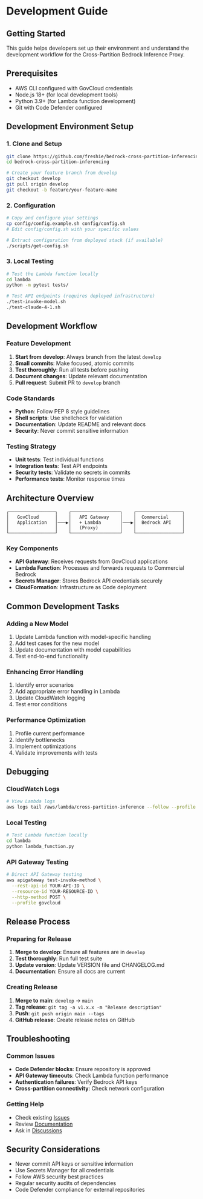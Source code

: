 # Development Guide

## Getting Started

This guide helps developers set up their environment and understand the development workflow for the Cross-Partition Bedrock Inference Proxy.

## Prerequisites

- AWS CLI configured with GovCloud credentials
- Node.js 18+ (for local development tools)
- Python 3.9+ (for Lambda function development)
- Git with Code Defender configured

## Development Environment Setup

### 1. Clone and Setup
```bash
git clone https://github.com/freshie/bedrock-cross-partition-inferencing.git
cd bedrock-cross-partition-inferencing

# Create your feature branch from develop
git checkout develop
git pull origin develop
git checkout -b feature/your-feature-name
```

### 2. Configuration
```bash
# Copy and configure your settings
cp config/config.example.sh config/config.sh
# Edit config/config.sh with your specific values

# Extract configuration from deployed stack (if available)
./scripts/get-config.sh
```

### 3. Local Testing
```bash
# Test the Lambda function locally
cd lambda
python -m pytest tests/

# Test API endpoints (requires deployed infrastructure)
./test-invoke-model.sh
./test-claude-4-1.sh
```

## Development Workflow

### Feature Development
1. **Start from develop**: Always branch from the latest `develop`
2. **Small commits**: Make focused, atomic commits
3. **Test thoroughly**: Run all tests before pushing
4. **Document changes**: Update relevant documentation
5. **Pull request**: Submit PR to `develop` branch

### Code Standards
- **Python**: Follow PEP 8 style guidelines
- **Shell scripts**: Use shellcheck for validation
- **Documentation**: Update README and relevant docs
- **Security**: Never commit sensitive information

### Testing Strategy
- **Unit tests**: Test individual functions
- **Integration tests**: Test API endpoints
- **Security tests**: Validate no secrets in commits
- **Performance tests**: Monitor response times

## Architecture Overview

```
┌─────────────────┐    ┌──────────────────┐    ┌─────────────────┐
│   GovCloud      │    │   API Gateway    │    │  Commercial     │
│   Application   │───▶│   + Lambda       │───▶│  Bedrock API    │
│                 │    │   (Proxy)        │    │                 │
└─────────────────┘    └──────────────────┘    └─────────────────┘
```

### Key Components
- **API Gateway**: Receives requests from GovCloud applications
- **Lambda Function**: Processes and forwards requests to Commercial Bedrock
- **Secrets Manager**: Stores Bedrock API credentials securely
- **CloudFormation**: Infrastructure as Code deployment

## Common Development Tasks

### Adding a New Model
1. Update Lambda function with model-specific handling
2. Add test cases for the new model
3. Update documentation with model capabilities
4. Test end-to-end functionality

### Enhancing Error Handling
1. Identify error scenarios
2. Add appropriate error handling in Lambda
3. Update CloudWatch logging
4. Test error conditions

### Performance Optimization
1. Profile current performance
2. Identify bottlenecks
3. Implement optimizations
4. Validate improvements with tests

## Debugging

### CloudWatch Logs
```bash
# View Lambda logs
aws logs tail /aws/lambda/cross-partition-inference --follow --profile govcloud
```

### Local Testing
```bash
# Test Lambda function locally
cd lambda
python lambda_function.py
```

### API Gateway Testing
```bash
# Direct API Gateway testing
aws apigateway test-invoke-method \
  --rest-api-id YOUR-API-ID \
  --resource-id YOUR-RESOURCE-ID \
  --http-method POST \
  --profile govcloud
```

## Release Process

### Preparing for Release
1. **Merge to develop**: Ensure all features are in `develop`
2. **Test thoroughly**: Run full test suite
3. **Update version**: Update VERSION file and CHANGELOG.md
4. **Documentation**: Ensure all docs are current

### Creating Release
1. **Merge to main**: `develop` → `main`
2. **Tag release**: `git tag -a v1.x.x -m "Release description"`
3. **Push**: `git push origin main --tags`
4. **GitHub release**: Create release notes on GitHub

## Troubleshooting

### Common Issues
- **Code Defender blocks**: Ensure repository is approved
- **API Gateway timeouts**: Check Lambda function performance
- **Authentication failures**: Verify Bedrock API keys
- **Cross-partition connectivity**: Check network configuration

### Getting Help
- Check existing [Issues](https://github.com/freshie/bedrock-cross-partition-inferencing/issues)
- Review [Documentation](docs/)
- Ask in [Discussions](https://github.com/freshie/bedrock-cross-partition-inferencing/discussions)

## Security Considerations

- Never commit API keys or sensitive information
- Use Secrets Manager for all credentials
- Follow AWS security best practices
- Regular security audits of dependencies
- Code Defender compliance for external repositories